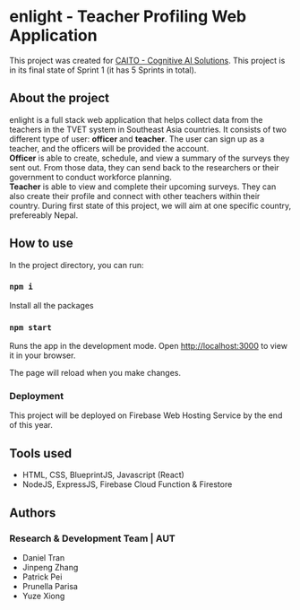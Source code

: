 # enlight - Teacher Profiling Web Application 

This project was created for <a href="https://www.caito.ai">CAITO - Cognitive AI Solutions</a>.
This project is in its final state of Sprint 1 (it has 5 Sprints in total).

## About the project
enlight is a full stack web application that helps collect data from the teachers in the TVET system in Southeast Asia countries. It consists of two different type of user: <strong >officer </strong> and <strong>teacher</strong>. The user can sign up as a teacher, and the officers will be provided the account. 
<br>
<strong>Officer</strong> is able to create, schedule, and view a summary of the surveys they sent out. From those data, they can send back to the researchers or their government to conduct workforce planning. 
<br>
<strong>Teacher</strong> is able to view and complete their upcoming surveys. They can also create their profile and connect with other teachers within their country. 
During first state of this project, we will aim at one specific country, prefereably Nepal. 

## How to use

In the project directory, you can run:
### `npm i`
Install all the packages

### `npm start`

Runs the app in the development mode.
Open [http://localhost:3000](http://localhost:3000) to view it in your browser.

The page will reload when you make changes.

### Deployment

This project will be deployed on Firebase Web Hosting Service by the end of this year.

## Tools used
- HTML, CSS, BlueprintJS, Javascript (React)
- NodeJS, ExpressJS, Firebase Cloud Function & Firestore

## Authors

### Research & Development Team | AUT
- Daniel Tran
- Jinpeng Zhang
- Patrick Pei
- Prunella Parisa
- Yuze Xiong
